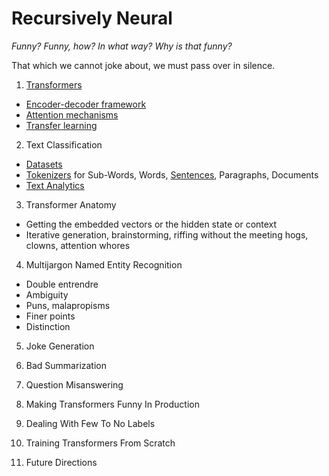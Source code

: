 # Recursively Neural 

*Funny? Funny, how? In what way? Why is that funny?*

That which we cannot joke about, we must pass over in silence.

1. [Transformers](https://github.com/cedrickchee/awesome-transformer-nlp)

* [Encoder-decoder framework](https://medium.com/analytics-vidhya/encoder-decoder-seq2seq-models-clearly-explained-c34186fbf49b)
* [Attention mechanisms](https://github.com/xmu-xiaoma666/External-Attention-pytorch#attention-series)
* [Transfer learning](https://github.com/artix41/awesome-transfer-learning)
2. Text Classification
* [Datasets](https://huggingface.co/datasets)
* [Tokenizers](https://github.com/topics/tokenizer) for Sub-Words, Words, [Sentences](https://github.com/google/sentencepiece), Paragraphs, Documents
* [Text Analytics](https://github.com/dipanjanS/text-analytics-with-python)

3. Transformer Anatomy

* Getting the embedded vectors or the hidden state or context
* Iterative generation, brainstorming, riffing without the meeting hogs, clowns, attention whores

4. Multijargon Named Entity Recognition

* Double entrendre
* Ambiguity
* Puns, malapropisms
* Finer points
* Distinction

5. Joke Generation

6. Bad Summarization

7. Question Misanswering

8. Making Transformers Funny In Production

9. Dealing With Few To No Labels

10. Training Transformers From Scratch

11. Future Directions
